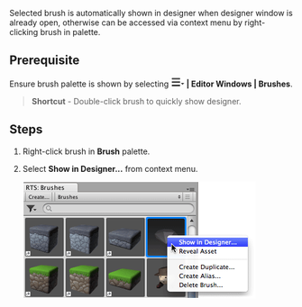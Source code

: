 Selected brush is automatically shown in designer when designer window is already open,
otherwise can be accessed via context menu by right-clicking brush in palette.


## Prerequisite

Ensure brush palette is shown by selecting **![tool menu](../img/menu-button.png) |
Editor Windows | Brushes**.

>
> **Shortcut** - Double-click brush to quickly show designer.
>



## Steps

1. Right-click brush in **Brush** palette.


2. Select **Show in Designer...** from context menu.

   ![Annotated overview of accessing brush designer.](../img/brush/show-brush-in-designer.png)
